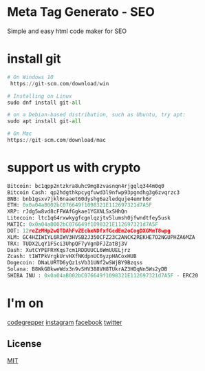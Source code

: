 # Meta Tag Generato - SEO
Simple and easy html code maker for SEO

# install git

```python
# On Windows 10 
 https://git-scm.com/download/win

# Installing on Linux
sudo dnf install git-all

# on a Debian-based distribution, such as Ubuntu, try apt:
sudo apt install git-all

# On Mac
https://git-scm.com/download/mac
```


# support us with crypto
```python
Bitcoin: bc1qpp2ntzkra8uhc9mg8zvasnqn4rjgqlq344m0q0
Bitcoin Cash: qp2hdgthkpcygfuwd3l9nfwp93pgndhg3g6zvqrzc3
BNB: bnb1gsxv7jkl6naaet60dyshg6azledquje4emrh6r
ETH: 0x0a04aB002bC076649f1098321E112697321d7A5F
XRP: rJdg5w8vd8cFFWAfGgkae1YGXNLSxSHhQn
Litecoin: ltc1q64rxwkygfcgnlqzjtv5lumsh0jfwndtfey5usk
MATIC: 0x0a04aB002bC076649f1098321E112697321d7A5F
DOT: 12reZzMHp2wQTDAhFvZEcbxNDfxfGcdEm2oCogDXGMmT8wpg
XLM: GC4HZIWIYL6RIWV3HVSB2J35OCFZ23C2ANCK2REKHE7O2NGUPHZA6MZA
TRX: TUDX2LqY1FSci3UhpQF7yVgnDFJZatBj3V
Dash: XutCYPEFRYKqs7cm1RDDUUCL6WmUUELjrz
Zcash: t1WTPkVrgkUrvHXfNKdpnUC6yzpHACoxHUB
Dogecoin: DNaLURTD6yQz1sVb31UNf2wSWjBY9Bzqss
Solana: B8WkGBkweWdx3n9vSHV388VH8TUkrAZ3HDqNn5Ws2yDB
SHIBA INU : 0x0a04aB002bC076649f1098321E112697321d7A5F - ERC20
```

# I'm on
[codegrepper](https://www.codegrepper.com/profile/samer-saeid)
[instagram](https://www.instagram.com/samerthehariri/)
[facebook](https://www.facebook.com/samerthehariri)
[twitter](https://twitter.com/SAMERTHEHARIRI)


## License
[MIT](https://www.mit.edu/~amini/LICENSE.md)
